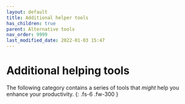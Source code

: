 ```yaml
---
layout: default
title: Additional helper tools
has_children: true
parent: Alternative tools
nav_order: 9999
last_modified_date: 2022-01-03 15:47
---
```


# Additional helping tools

The following category contains a series of tools that *might* help you enhance your productivity.
{: .fs-6 .fw-300 }